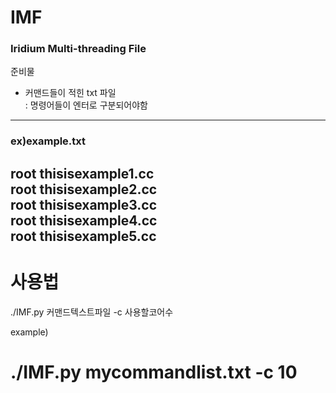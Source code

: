 # IMF
### Iridium Multi-threading File

준비물
- 커맨드들이 적힌 txt 파일  
: 명령어들이 엔터로 구분되어야함
------------------------------------------------------
### ex)example.txt 
root thisisexample1.cc  
root thisisexample2.cc  
root thisisexample3.cc  
root thisisexample4.cc  
root thisisexample5.cc  
------------------------------------------------------


# 사용법  
./IMF.py 커맨드텍스트파일 -c 사용할코어수

example)  
# ./IMF.py mycommandlist.txt -c 10
